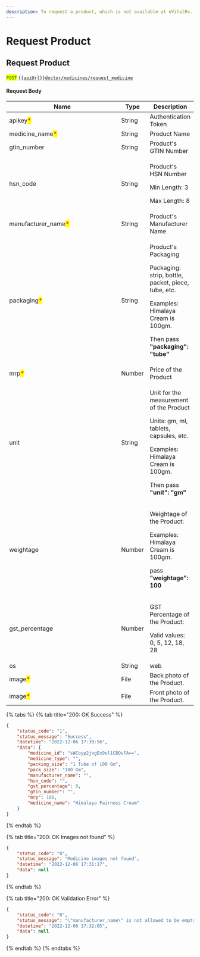 ```yaml
---
description: To request a product, which is not available at eVitalRx.
---
```


# Request Product

## Request Product

<mark style="color:green;">`POST`</mark> [`{{apiUrl}}doctor/medicines/request_medicine`](https://api.evitalrx.in/v1/doctor/medicines/request_medicine)

#### Request Body

<table><thead><tr><th width="285">Name</th><th>Type</th><th>Description</th></tr></thead><tbody><tr><td>apikey<mark style="color:red;">*</mark></td><td>String</td><td>Authentication Token</td></tr><tr><td>medicine_name<mark style="color:red;">*</mark></td><td>String</td><td>Product Name</td></tr><tr><td>gtin_number</td><td>String</td><td>Product's GTIN Number</td></tr><tr><td>hsn_code</td><td>String</td><td><p>Product's HSN Number</p><p>Min Length: 3</p><p>Max Length: 8</p></td></tr><tr><td>manufacturer_name<mark style="color:red;">*</mark></td><td>String</td><td>Product's Manufacturer Name</td></tr><tr><td>packaging<mark style="color:red;">*</mark></td><td>String</td><td><p>Product's Packaging</p><p></p><p>Packaging: strip, bottle, packet, piece, tube, etc.</p><p></p><p>Examples: Himalaya Cream is 100gm.</p><p>Then pass <strong>"packaging":  "tube"</strong></p></td></tr><tr><td>mrp<mark style="color:red;">*</mark></td><td>Number</td><td>Price of the Product</td></tr><tr><td>unit</td><td>String</td><td><p>Unit for the measurement of the Product</p><p></p><p>Units: gm, ml, tablets, capsules, etc.</p><p></p><p>Examples: Himalaya Cream is 100gm.</p><p>Then pass <strong>"unit":  "gm"</strong></p></td></tr><tr><td>weightage</td><td>Number</td><td><p>Weightage of the Product:</p><p></p><p>Examples: Himalaya Cream is 100gm.</p><p>pass <strong>"weightage":  100</strong></p></td></tr><tr><td>gst_percentage</td><td>Number</td><td><p>GST Percentage of the Product:</p><p>Valid values: 0, 5, 12, 18, 28</p></td></tr><tr><td>os</td><td>String</td><td>web</td></tr><tr><td>image<mark style="color:red;">*</mark></td><td>File</td><td>Back photo of the Product.</td></tr><tr><td>image<mark style="color:red;">*</mark></td><td>File</td><td>Front photo of the Product.</td></tr></tbody></table>

{% tabs %}
{% tab title="200: OK Success" %}
```json
{
    "status_code": "1",
    "status_message": "Success",
    "datetime": "2022-12-06 17:30:56",
    "data": {
        "medicine_id": "sWCoyp2jvgEx9ul1CBOuFA==",
        "medicine_type": "",
        "packing_size": "1 Tube of 100 Gm",
        "pack_size": "100 Gm",
        "manufacturer_name": "",
        "hsn_code": "",
        "gst_percentage": 0,
        "gtin_number": "",
        "mrp": 100,
        "medicine_name": "Himalaya Fairness Cream"
    }
}
```
{% endtab %}

{% tab title="200: OK Images not found" %}
```json
{
    "status_code": "0",
    "status_message": "Medicine images not found",
    "datetime": "2022-12-06 17:31:17",
    "data": null
}
```
{% endtab %}

{% tab title="200: OK Validation Error" %}
```json
{
    "status_code": "0",
    "status_message": "\"manufacturer_name\" is not allowed to be empty",
    "datetime": "2022-12-06 17:32:05",
    "data": null
}
```
{% endtab %}
{% endtabs %}
